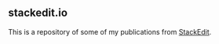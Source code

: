 ## stackedit.io
This is a repository of some of my publications from [StackEdit](https://stackedit.io).
